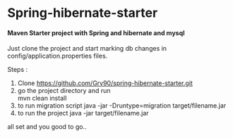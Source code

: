 # Spring-hibernate-starter

#### Maven Starter project with Spring and hibernate and mysql
Just clone the project and start marking db changes in config/application.properties files.

Steps :   

1. Clone https://github.com/Grv90/spring-hibernate-starter.git
2. go the project directory and run  
    mvn clean install
3. to run migration script 
    java -jar -Druntype=migration target/filename.jar
4. to run the project 
    java -jar target/filename.jar 

all set and you good to go..
    

